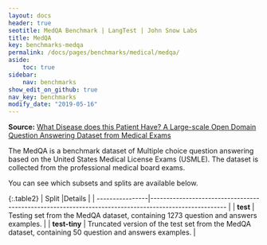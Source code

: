 ```yaml
---
layout: docs
header: true
seotitle: MedQA Benchmark | LangTest | John Snow Labs
title: MedQA
key: benchmarks-medqa
permalink: /docs/pages/benchmarks/medical/medqa/
aside:
    toc: true
sidebar:
    nav: benchmarks
show_edit_on_github: true
nav_key: benchmarks
modify_date: "2019-05-16"
---
```


<div class="h3-box" markdown="1">

**Source:** [What Disease does this Patient Have? A Large-scale Open Domain Question Answering Dataset from Medical Exams](https://paperswithcode.com/dataset/medqa-usmle)

The MedQA is a benchmark dataset of Multiple choice question answering based on the United States Medical License Exams (USMLE). The dataset is collected from the professional medical board exams.

You can see which subsets and splits are available below.

{:.table2}
| Split           |Details                                                                                                |
| ----------------|------------------------------------------------------------------------------------------------------ |
| **test**       | Testing set from the MedQA dataset, containing 1273 question and answers examples.                         |
| **test-tiny**  | Truncated version of the test set from the MedQA dataset, containing 50 question and answers examples. |



</div>
